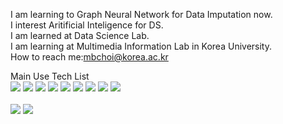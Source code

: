 I am learning to Graph Neural Network for Data Imputation now.<br>
I interest Aritificial Inteligence for DS.<br>
I am learned at Data Science Lab.<br>
I am learning at Multimedia Information Lab in Korea University.<br>
How to reach me:mbchoi@korea.ac.kr


<!-- <img src="https://img.shields.io/badge/쓰고자하는_텍스트-컬러코드?style=flat-square&logo=simpleicons에서_아이콘이름&logoColor=white"/></a>&nbsp  -->
Main Use Tech List<br>
<img src="https://img.shields.io/badge/Python-3766AB?style=flat-square&logo=Python&logoColor=white"/></a>
<img src="https://img.shields.io/badge/CUDA_C/C++_basic-76B900?style=flat-square&logo=Nvidia&logoColor=white"/></a>
<img src="https://img.shields.io/badge/Neo4j-008CC1?style=flat-square&logo=Neo4j&logoColor=white"/></a>
<img src="https://img.shields.io/badge/go-00ADD8?style=flat-square&logo=go&logoColor=white"/></a>
<img src="https://img.shields.io/badge/C//C++-A8B9CC?style=flat-square&logo=C&logoColor=white"/></a>
<img src="https://img.shields.io/badge/Flask-000000?style=flat-square&logo=Flask&logoColor=white"/></a>
<img src="https://img.shields.io/badge/PyTorch-EE4C2C?style=flat-square&logo=PyTorch&logoColor=white"/></a>
<img src="https://img.shields.io/badge/OpenCV-5C3EE8?style=flat-square&logo=OpenCV&logoColor=white"/></a>
<img src="https://img.shields.io/badge/Tensorflow-FF6F00?style=flat-square&logo=Tensorflow&logoColor=white"/></a>
<br>
<br> <img src ="https://github-readme-stats.vercel.app/api?username=ChoiMunbong"/> </a>
<img src = "https://github-readme-stats.vercel.app/api/top-langs/?username=ChoiMunbong"/></a>


<!--
**ChoiMunbong/ChoiMunbong** is a ✨ _special_ ✨ repository because its `README.md` (this file) appears on your GitHub profile.

Here are some ideas to get you started:

- 🔭 I’m currently working on ...
- 🌱 I’m currently learning ...
- 👯 I’m looking to collaborate on ...
- 🤔 I’m looking for help with ...
- 💬 Ask me about ...
- 📫 How to reach me: ...
- 😄 Pronouns: ...
- ⚡ Fun fact: ...
-->


